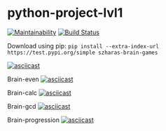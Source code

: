 # python-project-lvl1

[![Maintainability](https://api.codeclimate.com/v1/badges/a99a88d28ad37a79dbf6/maintainability)](https://codeclimate.com/github/codeclimate/codeclimate/maintainability) [![Build Status](https://travis-ci.com/szharas/python-project-lvl1.svg?branch=master)](https://travis-ci.com/szharas/python-project-lvl1)

Download using pip:
`pip install --extra-index-url https://test.pypi.org/simple szharas-brain-games`

[![asciicast](https://asciinema.org/a/RFDlpRl2veUlftHVQQcPXlD1w.svg)](https://asciinema.org/a/RFDlpRl2veUlftHVQQcPXlD1w)

Brain-even
[![asciicast](https://asciinema.org/a/L4ritm8jip8OMnwnFwjBAnyOg.svg)](https://asciinema.org/a/L4ritm8jip8OMnwnFwjBAnyOg)

Brain-calc
[![asciicast](https://asciinema.org/a/o9B8EvjzS7P4ddlfICJKB8YXc.svg)](https://asciinema.org/a/o9B8EvjzS7P4ddlfICJKB8YXc)

Brain-gcd
[![asciicast](https://asciinema.org/a/qrNDAP8YUi0KjpJ0oYBS9DLpC.svg)](https://asciinema.org/a/qrNDAP8YUi0KjpJ0oYBS9DLpC)

Brain-progression
[![asciicast](https://asciinema.org/a/rm0zM03Ol7B0xnPeGqvMbFOmT.svg)](https://asciinema.org/a/rm0zM03Ol7B0xnPeGqvMbFOmT)
